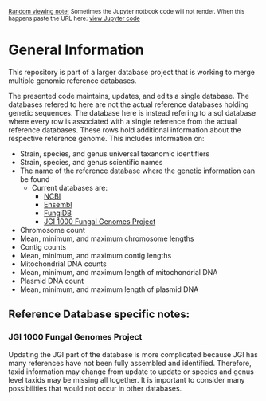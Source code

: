 <sub><u>Random viewing note:</u>
Sometimes the Jupyter notbook code will not render. When this happens paste the URL here:  [view Jupyter code](https://nbviewer.jupyter.org/)</sub>

# General Information

This repository is part of a larger database project that is working to merge multiple genomic reference databases.

The presented code maintains, updates, and edits a single database. The databases refered to here are not the actual reference databases holding genetic sequences. The database here is instead refering to a sql database where every row is associated with a single reference from the actual reference databases. These rows hold additional information about the respective reference genome. This includes information on:
* Strain, species, and genus universal taxanomic identifiers
* Strain, species, and genus scientific names
* The name of the reference database where the genetic information can be found
  * Current databases are:
    * [NCBI](https://www.ncbi.nlm.nih.gov/)
    * [Ensembl](http://fungi.ensembl.org/info/website/ftp/index.html)
    * [FungiDB](https://fungidb.org/common/downloads/release-41/)
    * [JGI 1000 Fungal Genomes Project](https://genome.jgi.doe.gov/fungi/fungi.info.html)
* Chromosome count
* Mean, minimum, and maximum chromosome lengths
* Contig counts
* Mean, minimum, and maximum contig lengths
* Mitochondrial DNA counts
* Mean, minimum, and maximum length of mitochondrial DNA
* Plasmid DNA count
* Mean, minimum, and maximum length of plasmid DNA


## Reference Database specific notes: 
### JGI 1000 Fungal Genomes Project

Updating the JGI part of the database is more complicated because JGI has many references have not been fully assembled and identified. Therefore, taxid information may change from update to update or species and genus level taxids may be missing all together. It is important to consider many possibilities that would not occur in other databases.
